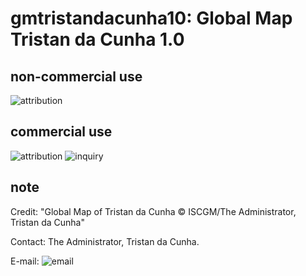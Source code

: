# gmtristandacunha10: Global Map Tristan da Cunha 1.0
## non-commercial use
![attribution](https://globalmaps.github.io/globalmaps/attribution.png)
## commercial use
![attribution](https://globalmaps.github.io/globalmaps/attribution.png)  ![inquiry](https://globalmaps.github.io/globalmaps/inquiry.png)

## note
Credit: "Global Map of Tristan da Cunha © ISCGM/The Administrator, Tristan da Cunha"

Contact: The Administrator, Tristan da Cunha.

E-mail: ![email](https://www.iscgm.org/gmd/images/email/tristan.png)
